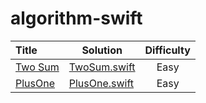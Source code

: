 # algorithm-swift

| Title | Solution | Difficulty |
| :------------ | ------------- | :-------------: |
| [Two Sum](https://leetcode.com/problems/two-sum/) | [TwoSum.swift](https://github.com/DexCodeFactory/algorithm-swift/blob/master/TwoSum.swift) | Easy |
| [PlusOne](https://leetcode.com/problems/plus-one/) | [PlusOne.swift](https://github.com/DexCodeFactory/algorithm-swift/blob/master/PlusOne.swift) | Easy |
